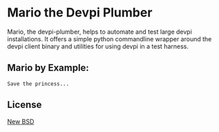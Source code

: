 Mario the Devpi Plumber
=======================

Mario, the devpi-plumber, helps to automate and test large devpi installations. It offers a simple python commandline wrapper
around the devpi client binary and utilities for using devpi in a test harness.


Mario by Example:
-----------------
    Save the princess...


License
-------

[New BSD](COPYING)
